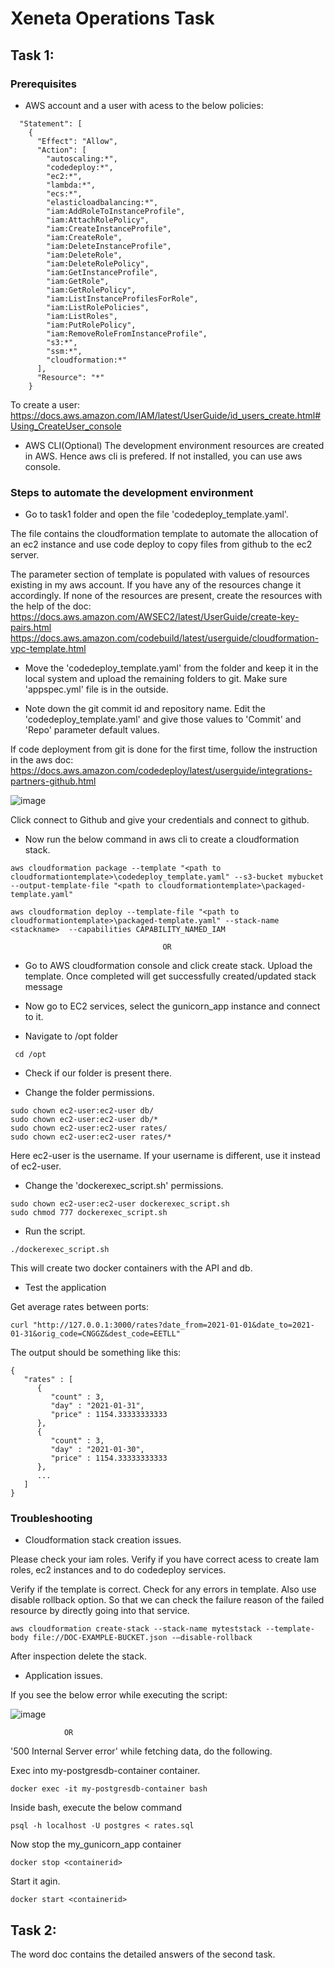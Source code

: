 # Xeneta Operations Task

## Task 1:

### Prerequisites
* AWS account and a user with acess to the below policies:
```
  "Statement": [
    {
      "Effect": "Allow",
      "Action": [
        "autoscaling:*",
        "codedeploy:*",
        "ec2:*",
        "lambda:*",
        "ecs:*",
        "elasticloadbalancing:*",
        "iam:AddRoleToInstanceProfile",
        "iam:AttachRolePolicy",
        "iam:CreateInstanceProfile",
        "iam:CreateRole",
        "iam:DeleteInstanceProfile",
        "iam:DeleteRole",
        "iam:DeleteRolePolicy",
        "iam:GetInstanceProfile",
        "iam:GetRole",
        "iam:GetRolePolicy",
        "iam:ListInstanceProfilesForRole",
        "iam:ListRolePolicies",
        "iam:ListRoles",
        "iam:PutRolePolicy",
        "iam:RemoveRoleFromInstanceProfile",
        "s3:*",
        "ssm:*",
		"cloudformation:*"
      ],
      "Resource": "*"
    }    

```
To create a user: https://docs.aws.amazon.com/IAM/latest/UserGuide/id_users_create.html#Using_CreateUser_console

* AWS CLI(Optional)
The development environment resources are created in AWS. Hence aws cli is prefered. If not installed, you can use aws console.

### Steps to automate the development environment

* Go to task1 folder and open the file 'codedeploy_template.yaml'. 

The file contains the cloudformation template to automate the allocation of an ec2 instance and use code deploy to copy files from github to the ec2 server.

The parameter section of template is populated with values of resources existing in my aws account. If you have any of the resources change it accordingly.
If none of the resources are present, create the resources with the help of the doc:
https://docs.aws.amazon.com/AWSEC2/latest/UserGuide/create-key-pairs.html
https://docs.aws.amazon.com/codebuild/latest/userguide/cloudformation-vpc-template.html

* Move the 'codedeploy_template.yaml' from the folder and keep it in the local system and upload the remaining folders to git. Make sure 'appspec.yml' file is in the outside.

* Note down the git commit id and repository name. Edit the 'codedeploy_template.yaml' and give those values to 'Commit' and 'Repo' parameter default values.

If code deployment from git is done for the first time, follow the instruction in the aws doc: https://docs.aws.amazon.com/codedeploy/latest/userguide/integrations-partners-github.html

![image](https://user-images.githubusercontent.com/74228590/205670671-7ec0e80e-6824-443d-9004-f6b0879384d4.png)

Click connect to Github and give your credentials and connect to github.

* Now run the below command in aws cli to create a cloudformation stack.

```
aws cloudformation package --template "<path to cloudformationtemplate>\codedeploy_template.yaml" --s3-bucket mybucket --output-template-file "<path to cloudformationtemplate>\packaged-template.yaml"

aws cloudformation deploy --template-file "<path to cloudformationtemplate>\packaged-template.yaml" --stack-name <stackname>  --capabilities CAPABILITY_NAMED_IAM
```
                                      OR
									  
* Go to AWS cloudformation console and click create stack. Upload the template.
Once completed will get successfully created/updated stack message

* Now go to EC2 services, select the gunicorn_app instance and connect to it.

* Navigate to /opt folder
```
 cd /opt
```

* Check if our folder is present there. 

* Change the folder permissions.

```
sudo chown ec2-user:ec2-user db/
sudo chown ec2-user:ec2-user db/*
sudo chown ec2-user:ec2-user rates/
sudo chown ec2-user:ec2-user rates/*
```

Here ec2-user is the username. If your username is different, use it instead of ec2-user.

* Change the 'dockerexec_script.sh' permissions.
```
sudo chown ec2-user:ec2-user dockerexec_script.sh
sudo chmod 777 dockerexec_script.sh
```

* Run the script.
```
./dockerexec_script.sh
```
This will create two docker containers with the API and db.

* Test the application

Get average rates between ports:
```
curl "http://127.0.0.1:3000/rates?date_from=2021-01-01&date_to=2021-01-31&orig_code=CNGGZ&dest_code=EETLL"
```

The output should be something like this:
```
{
   "rates" : [
      {
         "count" : 3,
         "day" : "2021-01-31",
         "price" : 1154.33333333333
      },
      {
         "count" : 3,
         "day" : "2021-01-30",
         "price" : 1154.33333333333
      },
      ...
   ]
}
```

### Troubleshooting

* Cloudformation stack creation issues.

Please check your iam roles. Verify if you have correct acess to create Iam roles, ec2 instances and to do codedeploy services.

Verify if the template is correct. Check for any errors in template. Also use disable rollback option. So that we can check the failure reason of the failed resource by directly going into that service.
```
aws cloudformation create-stack --stack-name myteststack --template-body file://DOC-EXAMPLE-BUCKET.json -–disable-rollback 
```
After inspection delete the stack.

* Application issues.

If you see the below error while executing the script:

![image](https://user-images.githubusercontent.com/74228590/205720515-a2b4d3d2-a106-4f6a-8be7-70e6aa2fee60.png)

                OR
				
'500 Internal Server error' while fetching data, do the following.


Exec into my-postgresdb-container container.

```
docker exec -it my-postgresdb-container bash
```

Inside bash, execute the below command
```
psql -h localhost -U postgres < rates.sql
```

Now stop the my_gunicorn_app container
```
docker stop <containerid>
```

Start it agin.
```
docker start <containerid>
```

## Task 2:

The word doc contains the detailed answers of the second task.
